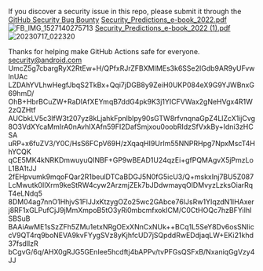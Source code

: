 If you discover a security issue in this repo, please submit it through the [GitHub Security Bug Bounty](https://hackerone.com/github)
[Security_Predictions_e-book_2022.pdf](https://github.com/actions/.github/files/12166145/Security_Predictions_e-book_2022.pdf)
![FB_IMG_1527140275713](https://github.com/actions/.github/assets/42362168/d40beef1-f391-4220-852a-69dc1079e293)
[Security_Predictions_e-book_2022 (1).pdf](https://github.com/actions/.github/files/12166142/Security_Predictions_e-book_2022.1.pdf)
![20230717_022320](https://github.com/actions/.github/assets/42362168/14e2de6a-5bbf-4635-9f5f-1f05dddecc00)

Thanks for helping make GitHub Actions safe for everyone.
security@android.com
UmcZ5g7cbargRyX2RtEw+H/QPfxRJrZFBXMIMEs3k6SSe2IGdb9AR9yUFvwlnUAc
LZDAhYVLhwHegfJbqS2TkBx+Qqi7jDGB8y9ZeiH0UKP084eX9G9YJWBnxG69hmD/
OhB+HbrBCuZW+RaDIAfXEYmqB7ddG4pk9K3j1YICFVWax2gNeHVgx4R1W2zQZHtf
AUCbkLV5c3lfW3t207yz8kLjahkFpnlbIpy90sGTW8rfvnqnaGpZ4LlZcX1ijCvg8O3VdXYcaMmIrA0nAvhIXAfn59FI2DafSmjxou0oobRIdzSfVxkBy+Idni3zHCSA
uRP+x6fuZV3/Y0C/HsS6FCpV69H/zXqaqHI9UrIm55NNPRHpg7NpxMscT4HhYCQK
qCE5MK4kNRKDmwuyuQINBF+GP9wBEAD1U24qzEi+gfPQMAgvX5jPmzLoL1BA1tJJ
2fEHpvumk9mqoFQar2R1beulDTCaBDGJ5N0fG5icU3/Q+mskxInj7BU5Z087LcMwutk0IlXrm9keStRW4cyw2ArzmjZEk7bJDdwmayqOlDMvyzLzksOiarRqT4eLNdq5
8DM04ag7nnO1HhjvS1FlJJxKtzygOZo25wc2GAbce76IJsRw1YIqzdN1IHAxerj8RF1xGLPufCjJ9jMmXmpoB5tO3yRi0mbcmfxokICM/C0CtHOQc7hzBFYiIhISBSuB
BAAiAwME1sSzZFh5ZMu1etxNRgOExXNnCxNUk++BCq1L5SeY8Dv6osSNIiccV9QT4rq9boNEVA9kvFYygSVz8yKjhfcUD7jSQpddRwEDdjaqLW+EKi21khd37fsdllzR
bCgvG/6q/AHX0gRJG5GEnIee5hcdftj4bAPPv/tvPFGsQSFxB/NxaniqGgVzy4JJ
